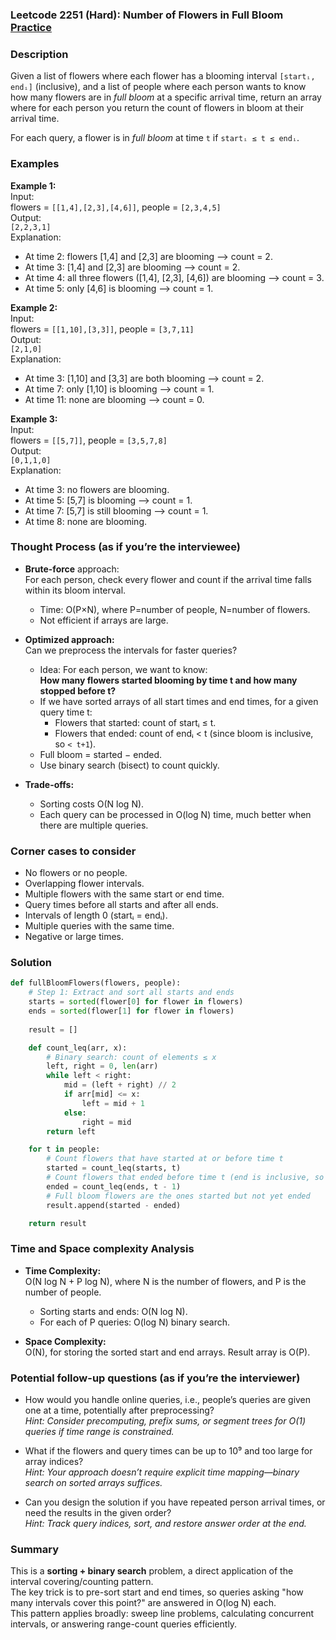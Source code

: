 ### Leetcode 2251 (Hard): Number of Flowers in Full Bloom [Practice](https://leetcode.com/problems/number-of-flowers-in-full-bloom)

### Description  
Given a list of flowers where each flower has a blooming interval `[startᵢ, endᵢ]` (inclusive), and a list of people where each person wants to know how many flowers are in *full bloom* at a specific arrival time, return an array where for each person you return the count of flowers in bloom at their arrival time.

For each query, a flower is in *full bloom* at time `t` if `startᵢ ≤ t ≤ endᵢ`.

### Examples  

**Example 1:**  
Input:  
flowers = `[[1,4],[2,3],[4,6]]`, people = `[2,3,4,5]`  
Output:  
`[2,2,3,1]`  
Explanation:  
- At time 2: flowers [1,4] and [2,3] are blooming ⟶ count = 2.  
- At time 3: [1,4] and [2,3] are blooming ⟶ count = 2.  
- At time 4: all three flowers ([1,4], [2,3], [4,6]) are blooming ⟶ count = 3.  
- At time 5: only [4,6] is blooming ⟶ count = 1.

**Example 2:**  
Input:  
flowers = `[[1,10],[3,3]]`, people = `[3,7,11]`  
Output:  
`[2,1,0]`  
Explanation:  
- At time 3: [1,10] and [3,3] are both blooming ⟶ count = 2.  
- At time 7: only [1,10] is blooming ⟶ count = 1.  
- At time 11: none are blooming ⟶ count = 0.

**Example 3:**  
Input:  
flowers = `[[5,7]]`, people = `[3,5,7,8]`  
Output:  
`[0,1,1,0]`  
Explanation:  
- At time 3: no flowers are blooming.
- At time 5: [5,7] is blooming ⟶ count = 1.
- At time 7: [5,7] is still blooming ⟶ count = 1.
- At time 8: none are blooming.

### Thought Process (as if you’re the interviewee)  
- **Brute-force** approach:  
  For each person, check every flower and count if the arrival time falls within its bloom interval.  
  - Time: O(P×N), where P=number of people, N=number of flowers.  
  - Not efficient if arrays are large.

- **Optimized approach:**  
  Can we preprocess the intervals for faster queries?  
  - Idea: For each person, we want to know:  
    **How many flowers started blooming by time t and how many stopped before t?**  
  - If we have sorted arrays of all start times and end times, for a given query time t:
    - Flowers that started: count of startᵢ ≤ t.
    - Flowers that ended: count of endᵢ < t (since bloom is inclusive, so `< t+1`).
  - Full bloom = started − ended.
  - Use binary search (bisect) to count quickly.

- **Trade-offs:**  
  - Sorting costs O(N log N).
  - Each query can be processed in O(log N) time, much better when there are multiple queries.

### Corner cases to consider  
- No flowers or no people.
- Overlapping flower intervals.
- Multiple flowers with the same start or end time.
- Query times before all starts and after all ends.
- Intervals of length 0 (startᵢ = endᵢ).
- Multiple queries with the same time.
- Negative or large times.

### Solution

```python
def fullBloomFlowers(flowers, people):
    # Step 1: Extract and sort all starts and ends
    starts = sorted(flower[0] for flower in flowers)
    ends = sorted(flower[1] for flower in flowers)
    
    result = []

    def count_leq(arr, x):
        # Binary search: count of elements ≤ x
        left, right = 0, len(arr)
        while left < right:
            mid = (left + right) // 2
            if arr[mid] <= x:
                left = mid + 1
            else:
                right = mid
        return left

    for t in people:
        # Count flowers that have started at or before time t
        started = count_leq(starts, t)
        # Count flowers that ended before time t (end is inclusive, so check ≤ t-1)
        ended = count_leq(ends, t - 1)
        # Full bloom flowers are the ones started but not yet ended
        result.append(started - ended)

    return result
```

### Time and Space complexity Analysis  

- **Time Complexity:**  
  O(N log N + P log N), where N is the number of flowers, and P is the number of people.  
  - Sorting starts and ends: O(N log N).
  - For each of P queries: O(log N) binary search.

- **Space Complexity:**  
  O(N), for storing the sorted start and end arrays. Result array is O(P).

### Potential follow-up questions (as if you’re the interviewer)  

- How would you handle online queries, i.e., people’s queries are given one at a time, potentially after preprocessing?  
  *Hint: Consider precomputing, prefix sums, or segment trees for O(1) queries if time range is constrained.*

- What if the flowers and query times can be up to 10⁹ and too large for array indices?  
  *Hint: Your approach doesn’t require explicit time mapping—binary search on sorted arrays suffices.*

- Can you design the solution if you have repeated person arrival times, or need the results in the given order?  
  *Hint: Track query indices, sort, and restore answer order at the end.*

### Summary
This is a **sorting + binary search** problem, a direct application of the interval covering/counting pattern.  
The key trick is to pre-sort start and end times, so queries asking "how many intervals cover this point?" are answered in O(log N) each.  
This pattern applies broadly: sweep line problems, calculating concurrent intervals, or answering range-count queries efficiently.